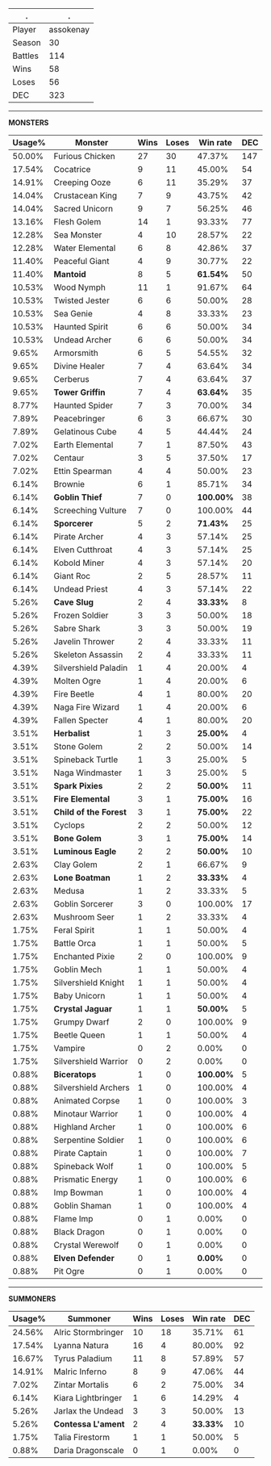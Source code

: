 .|.
|-|-
Player|assokenay
Season|30
Battles|114
Wins|58
Loses|56
DEC|323

---
**MONSTERS**

Usage%|Monster|Wins|Loses|Win rate|DEC|
-|-|-|-|-|-|
50.00%|Furious Chicken|27|30|47.37%|147|
17.54%|Cocatrice|9|11|45.00%|54|
14.91%|Creeping Ooze|6|11|35.29%|37|
14.04%|Crustacean King|7|9|43.75%|42|
14.04%|Sacred Unicorn|9|7|56.25%|46|
13.16%|Flesh Golem|14|1|93.33%|77|
12.28%|Sea Monster|4|10|28.57%|22|
12.28%|Water Elemental|6|8|42.86%|37|
11.40%|Peaceful Giant|4|9|30.77%|22|
11.40%|**Mantoid**|8|5|**61.54%**|50|
10.53%|Wood Nymph|11|1|91.67%|64|
10.53%|Twisted Jester|6|6|50.00%|28|
10.53%|Sea Genie|4|8|33.33%|23|
10.53%|Haunted Spirit|6|6|50.00%|34|
10.53%|Undead Archer|6|6|50.00%|34|
9.65%|Armorsmith|6|5|54.55%|32|
9.65%|Divine Healer|7|4|63.64%|34|
9.65%|Cerberus|7|4|63.64%|37|
9.65%|**Tower Griffin**|7|4|**63.64%**|35|
8.77%|Haunted Spider|7|3|70.00%|34|
7.89%|Peacebringer|6|3|66.67%|30|
7.89%|Gelatinous Cube|4|5|44.44%|24|
7.02%|Earth Elemental|7|1|87.50%|43|
7.02%|Centaur|3|5|37.50%|17|
7.02%|Ettin Spearman|4|4|50.00%|23|
6.14%|Brownie|6|1|85.71%|34|
6.14%|**Goblin Thief**|7|0|**100.00%**|38|
6.14%|Screeching Vulture|7|0|100.00%|44|
6.14%|**Sporcerer**|5|2|**71.43%**|25|
6.14%|Pirate Archer|4|3|57.14%|25|
6.14%|Elven Cutthroat|4|3|57.14%|25|
6.14%|Kobold Miner|4|3|57.14%|20|
6.14%|Giant Roc|2|5|28.57%|11|
6.14%|Undead Priest|4|3|57.14%|22|
5.26%|**Cave Slug**|2|4|**33.33%**|8|
5.26%|Frozen Soldier|3|3|50.00%|18|
5.26%|Sabre Shark|3|3|50.00%|19|
5.26%|Javelin Thrower|2|4|33.33%|11|
5.26%|Skeleton Assassin|2|4|33.33%|11|
4.39%|Silvershield Paladin|1|4|20.00%|4|
4.39%|Molten Ogre|1|4|20.00%|6|
4.39%|Fire Beetle|4|1|80.00%|20|
4.39%|Naga Fire Wizard|1|4|20.00%|6|
4.39%|Fallen Specter|4|1|80.00%|20|
3.51%|**Herbalist**|1|3|**25.00%**|4|
3.51%|Stone Golem|2|2|50.00%|14|
3.51%|Spineback Turtle|1|3|25.00%|5|
3.51%|Naga Windmaster|1|3|25.00%|5|
3.51%|**Spark Pixies**|2|2|**50.00%**|11|
3.51%|**Fire Elemental**|3|1|**75.00%**|16|
3.51%|**Child of the Forest**|3|1|**75.00%**|22|
3.51%|Cyclops|2|2|50.00%|12|
3.51%|**Bone Golem**|3|1|**75.00%**|14|
3.51%|**Luminous Eagle**|2|2|**50.00%**|10|
2.63%|Clay Golem|2|1|66.67%|9|
2.63%|**Lone Boatman**|1|2|**33.33%**|4|
2.63%|Medusa|1|2|33.33%|5|
2.63%|Goblin Sorcerer|3|0|100.00%|17|
2.63%|Mushroom Seer|1|2|33.33%|4|
1.75%|Feral Spirit|1|1|50.00%|4|
1.75%|Battle Orca|1|1|50.00%|5|
1.75%|Enchanted Pixie|2|0|100.00%|9|
1.75%|Goblin Mech|1|1|50.00%|4|
1.75%|Silvershield Knight|1|1|50.00%|4|
1.75%|Baby Unicorn|1|1|50.00%|4|
1.75%|**Crystal Jaguar**|1|1|**50.00%**|5|
1.75%|Grumpy Dwarf|2|0|100.00%|9|
1.75%|Beetle Queen|1|1|50.00%|4|
1.75%|Vampire|0|2|0.00%|0|
1.75%|Silvershield Warrior|0|2|0.00%|0|
0.88%|**Biceratops**|1|0|**100.00%**|5|
0.88%|Silvershield Archers|1|0|100.00%|4|
0.88%|Animated Corpse|1|0|100.00%|3|
0.88%|Minotaur Warrior|1|0|100.00%|4|
0.88%|Highland Archer|1|0|100.00%|6|
0.88%|Serpentine Soldier|1|0|100.00%|6|
0.88%|Pirate Captain|1|0|100.00%|7|
0.88%|Spineback Wolf|1|0|100.00%|5|
0.88%|Prismatic Energy|1|0|100.00%|6|
0.88%|Imp Bowman|1|0|100.00%|4|
0.88%|Goblin Shaman|1|0|100.00%|4|
0.88%|Flame Imp|0|1|0.00%|0|
0.88%|Black Dragon|0|1|0.00%|0|
0.88%|Crystal Werewolf|0|1|0.00%|0|
0.88%|**Elven Defender**|0|1|**0.00%**|0|
0.88%|Pit Ogre|0|1|0.00%|0|

---
**SUMMONERS**

Usage%|Summoner|Wins|Loses|Win rate|DEC|
-|-|-|-|-|-|
24.56%|Alric Stormbringer|10|18|35.71%|61|
17.54%|Lyanna Natura|16|4|80.00%|92|
16.67%|Tyrus Paladium|11|8|57.89%|57|
14.91%|Malric Inferno|8|9|47.06%|44|
7.02%|Zintar Mortalis|6|2|75.00%|34|
6.14%|Kiara Lightbringer|1|6|14.29%|4|
5.26%|Jarlax the Undead|3|3|50.00%|13|
5.26%|**Contessa L'ament**|2|4|**33.33%**|10|
1.75%|Talia Firestorm|1|1|50.00%|5|
0.88%|Daria Dragonscale|0|1|0.00%|0|
